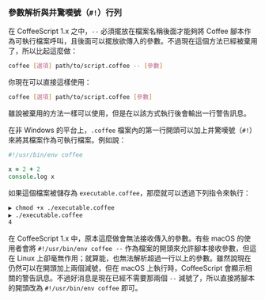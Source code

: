 ### 參數解析與井驚嘆號（`#!`）行列

在 CoffeeScript 1.x 之中，`--` 必須擺放在檔案名稱後面才能夠將 Coffee 腳本作為可執行檔案呼叫，且後面可以擺放欲傳入的參數。不過現在這個方法已經被棄用了，所以比起這麼做：

```bash
coffee [選項] path/to/script.coffee -- [參數]
```

你現在可以直接這樣使用：

```bash
coffee [選項] path/to/script.coffee [參數]
```

雖說被棄用的方法一樣可以使用，但是在以該方式執行後會輸出一行警告訊息。

在非 Windows 的平台上，`.coffee` 檔案內的第一行開頭可以加上井驚嘆號（`#!`）來將其檔案作為可執行檔案。例如說：

```coffee
#!/usr/bin/env coffee

x = 2 + 2
console.log x
```

如果這個檔案被儲存為 `executable.coffee`，那麼就可以透過下列指令來執行：

```bash
▶ chmod +x ./executable.coffee
▶ ./executable.coffee
4
```

在 CoffeeScript 1.x 中，原本這麼做會無法接收傳入的參數。有些 macOS 的使用者會將 `#!/usr/bin/env coffee --` 作為檔案的開頭來允許腳本接收參數，但這在 Linux 上卻毫無作用；就算能，也無法解析超過一行以上的參數。雖然說現在仍然可以在開頭加上兩個減號，但在 macOS 上執行時，CoffeeScript 會顯示相關的警告訊息。不過好消息是現在已經不需要那兩個 `--` 減號了，所以直接將腳本的開頭改為 `#!/usr/bin/env coffee` 即可。